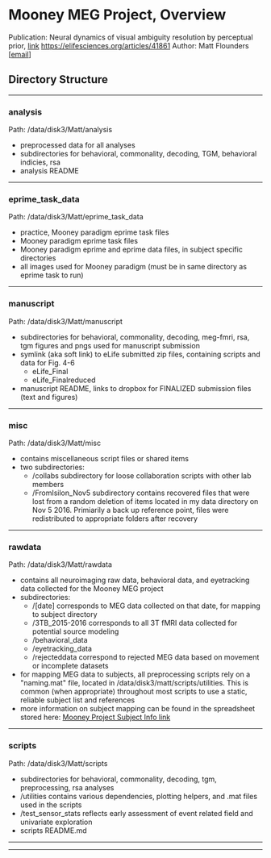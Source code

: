 # Mooney MEG Project, Overview
Publication: Neural dynamics of visual ambiguity resolution by perceptual prior, [link](https://elifesciences.org/articles/41861)
https://elifesciences.org/articles/41861 
Author: Matt Flounders [[email](mailto:flounders.matt@gmail.com)]

## Directory Structure 
______________________

### analysis
Path: /data/disk3/Matt/analysis
- preprocessed data for all analyses
- subdirectories for behavioral, commonality, decoding, TGM, behavioral indicies, rsa
- analysis README
-------------------------------------

### eprime_task_data
Path: /data/disk3/Matt/eprime_task_data
- practice, Mooney paradigm eprime task files
- Mooney paradigm eprime task files
- Mooney paradigm eprime and eprime data files, in subject specific directories
- all images used for Mooney paradigm (must be in same directory as eprime task to run)
-------------------------------------

### manuscript
Path: /data/disk3/Matt/manuscript
- subdirectories for behavioral, commonality, decoding, meg-fmri, rsa, tgm figures and pngs used for manuscript submission
- symlink (aka soft link) to eLife submitted zip files, containing scripts and data for Fig. 4-6
    - eLife_Final
    - eLife_Finalreduced
- manuscript README, links to dropbox for FINALIZED submission files (text and figures)
-------------------------------------

### misc
Path: /data/disk3/Matt/misc
- contains miscellaneous script files or shared items
- two subdirectories:
    - /collabs subdirectory for loose collaboration scripts with other lab members
    - /FromIsilon_Nov5 subdirectory contains recovered files that were lost from a random deletion of items located in my data directory on Nov 5 2016. Primiarily a back up reference point, files were redistributed to appropriate folders after recovery
-------------------------------------

### rawdata
Path: /data/disk3/Matt/rawdata
- contains all neuroimaging raw data, behavioral data, and eyetracking data collected for the Mooney MEG project
- subdirectories:
    - /[date] corresponds to MEG data collected on that date, for mapping to subject directory
    - /3TB_2015-2016 corresponds to all 3T fMRI data collected for potential source modeling
    - /behavioral_data 
    - /eyetracking_data
    - /rejecteddata correspond to rejected MEG data based on movement or incomplete datasets
- for mapping MEG data to subjects, all preprocessing scripts rely on a "naming.mat" file, located in /data/disk3/matt/scripts/utilities. This is common (when appropriate) throughout most scripts to use a static, reliable subject list and references
- more information on subject mapping can be found in the spreadsheet stored here: [Mooney Project Subject Info link](https://docs.google.com/spreadsheets/d/1xewvbsa7LNacsljWXldgkFEQM2svEJODBg478IiVO9E/edit?usp=sharing)
-------------------------------------

### scripts
Path: /data/disk3/Matt/scripts
- subdirectories for behavioral, commonality, decoding, tgm, preprocessing, rsa analyses
- /utilities contains various dependencies, plotting helpers, and .mat files used in the scripts
- /test_sensor_stats reflects early assessment of event related field and univariate exploration
- scripts README.md
-------------------------------------
______________________

